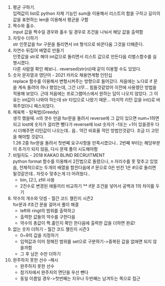 1. 평균 구하기.</br>
    입력값이 list로 python 자체 기능인 sum을 이용해서 리스트의 합을 구하고 길이의 값을 표현하는 len을 이용해서 평균을 구함
2. 짝수와 홀수.</br>
    input 값을 짝수일 경우와 홀수 일 경우로 조건을 나눠서 해당 값을 출력함
3. 자릿수 더하기</br>
    str 인풋값을 for 구문을 돌리면서 int 형식으로 바꾼다움 그것을 더해준다.
4. 자연수 뒤집어 배열로 만들기</br>
    인풋값을 str로 해야 int값으로 돌리면서 리스트 값으로 만든다음 리벌스함수를 실행시켰다.</br>
    다른 사람껄 확인 해보니.. reversed(str(n))때 같이 이용할 수도 있었다.
5. 숫자 문자열과 영단어 - 2021 카카오 채용연계형 인턴십</br>
    replace 함수를 이용해서 변형시켜주는 방향으로 들어갔다. 처음에는 노다로 if 문을 계속 돌려야 하나 했었는데, 그건 너무... 힘들것같았어 이전에 사용했던 방법을 적용해 보았다. 근데 처음에는 프로그램머스에서 원하는 답이 나오지 않았다. 그 이유는 int값이 나와야 하는데 str 타입으로 나왔기 때문... 마지막 리턴 값을 int()로 바꿔주었더니 패스되었다.
6. 체육복 - 탐욕법(Greedy)</br>
    생각 했을때. n의 갯수 만큼 for문을 돌려서 reverse에 그 값이 있으면 num+1하면 되고 lost에 숫자가 걸리면 뺐다가 reverse에 lost 숫자가 -1또는 +1이 있을경우 다시 더해주면 리턴값이 나오는데.. 음.. 약간 비효율 적인 방법인것같다. 조금 더 고민을 해야할 것같다. </br>
    1.26 2중 for문을 돌려서 첫번째 요구사항을 만족시켰으나.. 2번째 부터는 해당부분이 추가가 되지 않음, 다시 문제 풀이 시도해야함
7. 비밀지도 - 2018 KAKAO BLIND RECRUITMENT</br>
    python format 함수를 이용해서 2진법으로 돌렸으나, n 자리수를 못 맞추고 있었음, 전체적으로는 두개의 배열을 합친다음에 if 문으로 0은 빈칸 1은 #으로 돌리면 될것같은데.. 자릿수 맞추는게 더 어려웠다..
    * bin, [2:], zfill 사용
    * 2진수로 변경된 애들끼리 비교하기
    ** if문 조건을 넣어서 공백과 1의 차이를 두기
8. 약수의 개수와 덧셈 - 월간 코드 챌린지 시즌2</br>
    for문과 if조건 문을 걸어서 풀이 해결</br>
    * left와 ringt의 범위를 출력하고
    * 출력한 값들의 약수를 구한다음
    * 약수의 총값이 짝.홀인지 확인 한다음에 출력한 값을 더하면 완료!
9. 없는 숫자 더하기 - 월간 코드 챌린지 시즌3</br>
    * 0~9의 값을 지정하기
    * 입력값과 이미 정해진 범위를 set으로 구분하기->중복된 값을 없애면 되지 않을까함
    * 그 후 남은 수만 더하기
10. 완주하지 못한 선수 –해시</br>
    * 완주하지 못한 선수
    * 참가자에서 완주자의 면단을 우선 뺀다
    * 동일 이름일 경우->첫번째는 지우나 두번째는 남겨두는 쪽으로 접근
